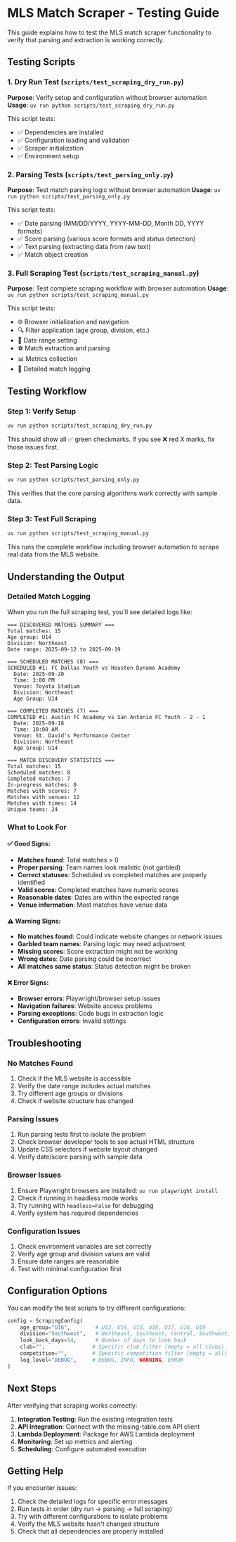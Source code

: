 # MLS Match Scraper - Testing Guide

This guide explains how to test the MLS match scraper functionality to verify that parsing and extraction is working correctly.

## Testing Scripts

### 1. Dry Run Test (`scripts/test_scraping_dry_run.py`)
**Purpose**: Verify setup and configuration without browser automation
**Usage**: `uv run python scripts/test_scraping_dry_run.py`

This script tests:
- ✅ Dependencies are installed
- ✅ Configuration loading and validation
- ✅ Scraper initialization
- ✅ Environment setup

### 2. Parsing Tests (`scripts/test_parsing_only.py`)
**Purpose**: Test match parsing logic without browser automation
**Usage**: `uv run python scripts/test_parsing_only.py`

This script tests:
- ✅ Date parsing (MM/DD/YYYY, YYYY-MM-DD, Month DD, YYYY formats)
- ✅ Score parsing (various score formats and status detection)
- ✅ Text parsing (extracting data from raw text)
- ✅ Match object creation

### 3. Full Scraping Test (`scripts/test_scraping_manual.py`)
**Purpose**: Test complete scraping workflow with browser automation
**Usage**: `uv run python scripts/test_scraping_manual.py`

This script tests:
- 🌐 Browser initialization and navigation
- 🔍 Filter application (age group, division, etc.)
- 📅 Date range setting
- ⚽ Match extraction and parsing
- 📊 Metrics collection
- 📝 Detailed match logging

## Testing Workflow

### Step 1: Verify Setup
```bash
uv run python scripts/test_scraping_dry_run.py
```
This should show all ✅ green checkmarks. If you see ❌ red X marks, fix those issues first.

### Step 2: Test Parsing Logic
```bash
uv run python scripts/test_parsing_only.py
```
This verifies that the core parsing algorithms work correctly with sample data.

### Step 3: Test Full Scraping
```bash
uv run python scripts/test_scraping_manual.py
```
This runs the complete workflow including browser automation to scrape real data from the MLS website.

## Understanding the Output

### Detailed Match Logging
When you run the full scraping test, you'll see detailed logs like:

```
=== DISCOVERED MATCHES SUMMARY ===
Total matches: 15
Age group: U14
Division: Northeast
Date range: 2025-09-12 to 2025-09-19

=== SCHEDULED MATCHES (8) ===
SCHEDULED #1: FC Dallas Youth vs Houston Dynamo Academy
  Date: 2025-09-20
  Time: 3:00 PM
  Venue: Toyota Stadium
  Division: Northeast
  Age Group: U14

=== COMPLETED MATCHES (7) ===
COMPLETED #1: Austin FC Academy vs San Antonio FC Youth - 2 - 1
  Date: 2025-09-18
  Time: 10:00 AM
  Venue: St. David's Performance Center
  Division: Northeast
  Age Group: U14

=== MATCH DISCOVERY STATISTICS ===
Total matches: 15
Scheduled matches: 8
Completed matches: 7
In-progress matches: 0
Matches with scores: 7
Matches with venues: 12
Matches with times: 14
Unique teams: 24
```

### What to Look For

#### ✅ Good Signs:
- **Matches found**: Total matches > 0
- **Proper parsing**: Team names look realistic (not garbled)
- **Correct statuses**: Scheduled vs completed matches are properly identified
- **Valid scores**: Completed matches have numeric scores
- **Reasonable dates**: Dates are within the expected range
- **Venue information**: Most matches have venue data

#### ⚠️ Warning Signs:
- **No matches found**: Could indicate website changes or network issues
- **Garbled team names**: Parsing logic may need adjustment
- **Missing scores**: Score extraction might not be working
- **Wrong dates**: Date parsing could be incorrect
- **All matches same status**: Status detection might be broken

#### ❌ Error Signs:
- **Browser errors**: Playwright/browser setup issues
- **Navigation failures**: Website access problems
- **Parsing exceptions**: Code bugs in extraction logic
- **Configuration errors**: Invalid settings

## Troubleshooting

### No Matches Found
1. Check if the MLS website is accessible
2. Verify the date range includes actual matches
3. Try different age groups or divisions
4. Check if website structure has changed

### Parsing Issues
1. Run parsing tests first to isolate the problem
2. Check browser developer tools to see actual HTML structure
3. Update CSS selectors if website layout changed
4. Verify date/score parsing with sample data

### Browser Issues
1. Ensure Playwright browsers are installed: `uv run playwright install`
2. Check if running in headless mode works
3. Try running with `headless=False` for debugging
4. Verify system has required dependencies

### Configuration Issues
1. Check environment variables are set correctly
2. Verify age group and division values are valid
3. Ensure date ranges are reasonable
4. Test with minimal configuration first

## Configuration Options

You can modify the test scripts to try different configurations:

```python
config = ScrapingConfig(
    age_group="U16",        # U13, U14, U15, U16, U17, U18, U19
    division="Southwest",   # Northeast, Southeast, Central, Southwest, etc.
    look_back_days=14,      # Number of days to look back
    club="",               # Specific club filter (empty = all clubs)
    competition="",        # Specific competition filter (empty = all)
    log_level="DEBUG",     # DEBUG, INFO, WARNING, ERROR
)
```

## Next Steps

After verifying that scraping works correctly:

1. **Integration Testing**: Run the existing integration tests
2. **API Integration**: Connect with the missing-table.com API client
3. **Lambda Deployment**: Package for AWS Lambda deployment
4. **Monitoring**: Set up metrics and alerting
5. **Scheduling**: Configure automated execution

## Getting Help

If you encounter issues:

1. Check the detailed logs for specific error messages
2. Run tests in order (dry run → parsing → full scraping)
3. Try with different configurations to isolate problems
4. Verify the MLS website hasn't changed structure
5. Check that all dependencies are properly installed
